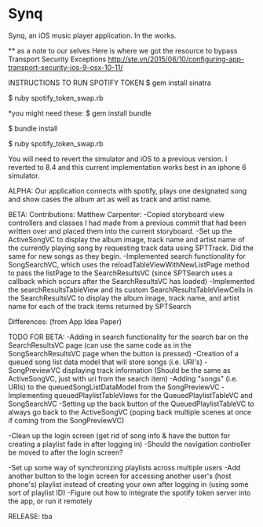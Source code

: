 # Synq
Synq, an iOS music player application. In the works.

** as a note to our selves
Here is where we got the resource to bypass Transport Security Exceptions
http://ste.vn/2015/06/10/configuring-app-transport-security-ios-9-osx-10-11/


INSTRUCTIONS TO RUN SPOTIFY TOKEN
$ gem install sinatra

$ ruby spotify_token_swap.rb

*you might need these:
  $ gem install bundle
  
  $ bundle install

$ ruby spotify_token_swap.rb

You will need to revert the simulator and iOS to a previous version. I reverted to 8.4 and this current implementation works best in an iphone 6 simulator.

ALPHA: Our application connects with spotify, plays one designated song and show cases the album art as well as track and artist name. 

BETA: 
Contributions:
Matthew Carpenter:
-Copied storyboard view controllers and classes I had made from a previous commit that had been
written over and placed them into the current storyboard.
-Set up the ActiveSongVC to display the album image, track name and artist name of the 
currently playing song by requesting track data using SPTTrack. Did the same for new songs
as they begin.
-Implemented search functionality for SongSearchVC, which uses the 
reloadTableViewWithNewListPage method to pass the listPage to the SearchResultsVC 
(since SPTSearch uses a callback which occurs after the SearchResultsVC has loaded)
-Implemented the searchResultsTableView and its custom SearchResultsTableViewCells
in the SearchResultsVC to display the album image, track name, and artist name for each
of the track items returned by SPTSearch

Differences: (from App Idea Paper)

TODO FOR BETA:
-Adding in search functionality for the search bar on the SearchResultsVC page
(can use the same code as in the SongSearchResultsVC page when the button is pressed)
-Creation of a queued song list data model that will store songs (i.e. URI's)
-SongPreviewVC displaying track information (Should be the same as ActiveSongVC,
just with uri from the search item)
-Adding "songs" (i.e. URIs) to the queuedSongListDataModel from the SongPreviewVC
-Implementing queuedPlaylistTableViews for the QueuedPlaylistTableVC and SongSearchVC
-Setting up the back button of the QueuedPlaylistTableVC to always go back to the ActiveSongVC
(poping back multiple scenes at once if coming from the SongPreviewVC)

-Clean up the login screen (get rid of song info & have the button for creating a
playlist fade in after logging in)
    -Should the navigation controller be moved to after the login screen?

-Set up some way of synchronizing playlists across multiple users
-Add another button to the login screen for accessing another user's (host phone's)
playlist instead of creating your own after logging in (using some sort of playlist ID)
-Figure out how to integrate the spotify token server into the app, or run it remotely


RELEASE: tba

